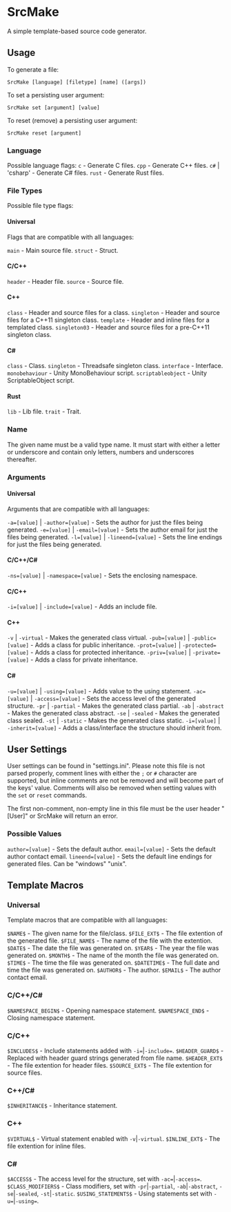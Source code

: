﻿# SrcMake
A simple template-based source code generator.

## Usage
To generate a file:
```
SrcMake [language] [filetype] [name] ([args])
```

To set a persisting user argument:
```
SrcMake set [argument] [value]
```

To reset (remove) a persisting user argument:
```
SrcMake reset [argument]
```

### Language
Possible language flags:
`c`					- Generate C files.
`cpp`				- Generate C++ files.
`c#` | 'csharp'		- Generate C# files.
`rust`				- Generate Rust files.

### File Types
Possible file type flags:

#### Universal
Flags that are compatible with all languages:

`main`				- Main source file.
`struct`			- Struct.

#### C/C++
`header`			- Header file.
`source`			- Source file.

#### C++
`class`				- Header and source files for a class.
`singleton`			- Header and source files for a C++11 singleton class.
`template`			- Header and inline files for a templated class.
`singleton03`		- Header and source files for a pre-C++11 singleton class.

#### C#
`class`				- Class.
`singleton`			- Threadsafe singleton class.
`interface`			- Interface.
`monobehaviour`		- Unity MonoBehaviour script.
`scriptableobject`	- Unity ScriptableObject script.

#### Rust
`lib`				- Lib file.
`trait`				- Trait.

### Name
The given name must be a valid type name. It must start with either a letter or underscore and contain only letters,
numbers and underscores thereafter.

### Arguments

#### Universal
Arguments that are compatible with all languages:

`-a=[value]`  | `-author=[value]`		- Sets the author for just the files being generated.
`-e=[value]`  | `-email=[value]`		- Sets the author email for just the files being generated.
`-l=[value]` | `-lineend=[value]`		- Sets the line endings for just the files being generated.

#### C/C++/C#
`-ns=[value]` | `-namespace=[value]`	- Sets the enclosing namespace.

#### C/C++
`-i=[value]`  | `-include=[value]`		- Adds an include file.

#### C++
`-v`            | `-virtual`			- Makes the generated class virtual.
`-pub=[value]`  | `-public=[value]`		- Adds a class for public inheritance.
`-prot=[value]` | `-protected=[value]`	- Adds a class for protected inheritance.
`-priv=[value]` | `-private=[value]`	- Adds a class for private inheritance.

#### C#
`-u=[value]`    | `-using=[value]`		- Adds value to the using statement.
`-ac=[value]`   | `-access=[value]`		- Sets the access level of the generated structure.
`-pr`           | `-partial`			- Makes the generated class partial.
`-ab`           | `-abstract`			- Makes the generated class abstract.
`-se`           | `-sealed`				- Makes the generated class sealed.
`-st`           | `-static`				- Makes the generated class static.
`-i=[value]`    | `-inherit=[value]`	- Adds a class/interface the structure should inherit from.

## User Settings
User settings can be found in "settings.ini". Please note this file is not parsed properly, comment lines with either
the `;` or `#` character are supported, but inline comments are not be removed and will become part of the keys' value.
Comments will also be removed when setting values with the `set` or `reset` commands.

The first non-comment, non-empty line in this file must be the user header "[User]" or SrcMake will return an error.

### Possible Values
`author=[value]`		- Sets the default author.
`email=[value]`			- Sets the default author contact email.
`lineend=[value]`		- Sets the default line endings for generated files. Can be "windows" "unix".

## Template Macros

### Universal
Template macros that are compatible with all languages:

`$NAME$`				- The given name for the file/class.
`$FILE_EXT$`			- The file extention of the generated file.
`$FILE_NAME$`			- The name of the file with the extention.
`$DATE$`				- The date the file was generated on.
`$YEAR$`				- The year the file was generated on.
`$MONTH$`				- The name of the month the file was generated on.
`$TIME$`				- The time the file was generated on.
`$DATETIME$`			- The full date and time the file was generated on.
`$AUTHOR$`				- The author.
`$EMAIL$`				- The author contact email.

### C/C++/C#
`$NAMESPACE_BEGIN$`		- Opening namespace statement.
`$NAMESPACE_END$`		- Closing namespace statement.

### C/C++
`$INCLUDES$`			- Include statements added with `-i=`|`-include=`.
`$HEADER_GUARD$`		- Replaced with header guard strings generated from file name.
`$HEADER_EXT$`			- The file extention for header files.
`$SOURCE_EXT$`			- The file extention for source files.

### C++/C#
`$INHERITANCE$`			- Inheritance statement.

### C++
`$VIRTUAL$`				- Virtual statement enabled with `-v`|`-virtual`.
`$INLINE_EXT$`			- The file extention for inline files.

### C#
`$ACCESS$`				- The access level for the structure, set with `-ac=`|`-access=`.
`$CLASS_MODIFIERS$`		- Class modifiers, set with `-pr`|`-partial`, `-ab`|`-abstract`, `-se`|`-sealed`, `-st`|`-static`.
`$USING_STATEMENTS$`	- Using statements set with `-u=`|`-using=`.
